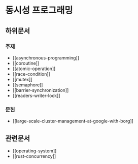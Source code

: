 # 동시성 프로그래밍

## 하위문서

### 주제

- [[asynchronous-programming]]
- [[coroutine]]
- [[atomic-operation]]
- [[race-condition]]
- [[mutex]]
- [[semaphore]]
- [[barrier-synchronization]]
- [[readers-writer-lock]]

### 문헌

- [[large-scale-cluster-management-at-google-with-borg]]

## 관련문서

- [[operating-system]]
- [[rust-concurrency]]
